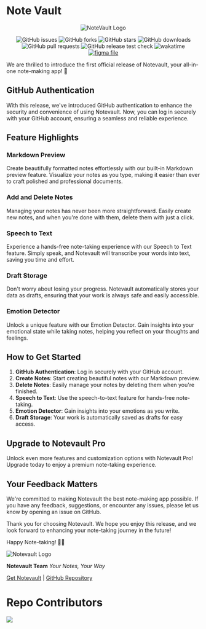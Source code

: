 # Note Vault

<p align="center">
	<img src="https://github.com/Nexus-PES/NoteVault/assets/86056181/49cbfd6c-61ad-42ba-bbd3-308604fc73de" alt="NoteVault Logo">
<!-- 	<br /> -->
<!-- 	<img src="https://img.shields.io/badge/NoteVault-FF5416" alt="notevault"> -->
</p>

<p align="center">
	<img src="https://img.shields.io/github/issues/Nexus-PES/NoteVault" alt="GitHub issues">
	<img src="https://img.shields.io/github/forks/Nexus-PES/NoteVault" alt="GitHub forks">
	<img src="https://img.shields.io/github/stars/Nexus-PES/NoteVault" alt="GitHub stars">
	<img src="https://img.shields.io/github/downloads/Nexus-PES/NoteVault/total" alt="GitHub downloads">
<!-- 	<img src="https://img.shields.io/github/downloads/Nexus-PES/NoteVault/v0.1.0/total" alt="GitHub downloads"> -->
	<img src="https://img.shields.io/github/issues-pr/Nexus-PES/NoteVault" alt="GitHub pull requests">
	<img src="https://img.shields.io/github/checks-status/Nexus-PES/NoteVault/v0.1.0" alt="GitHub release test check">
	<img src="https://wakatime.com/badge/user/b486c624-54cb-4d61-9d41-06e9e496bcfe/project/bbfba2d4-b7d4-4057-9587-32cee31a3aa2.svg" alt="wakatime">
	<a href="https://www.figma.com/file/ym8CNt559tAIpseV4m6Ret/NoteVault?type=design&node-id=3%3A38&mode=design&t=xuc0UP490ZSuRSHq-1">
		<img src="https://img.shields.io/badge/Figma%20File-FF5416" alt="figma file">
	</a>
</p>

<p align="center">
</p>

We are thrilled to introduce the first official release of Notevault, your all-in-one note-making app! 🚀

## GitHub Authentication

With this release, we've introduced GitHub authentication to enhance the security and convenience of using Notevault. Now, you can log in securely with your GitHub account, ensuring a seamless and reliable experience.

## Feature Highlights

### Markdown Preview

Create beautifully formatted notes effortlessly with our built-in Markdown preview feature. Visualize your notes as you type, making it easier than ever to craft polished and professional documents.

### Add and Delete Notes

Managing your notes has never been more straightforward. Easily create new notes, and when you're done with them, delete them with just a click.

### Speech to Text

Experience a hands-free note-taking experience with our Speech to Text feature. Simply speak, and Notevault will transcribe your words into text, saving you time and effort.

### Draft Storage

Don't worry about losing your progress. Notevault automatically stores your data as drafts, ensuring that your work is always safe and easily accessible.

### Emotion Detector

Unlock a unique feature with our Emotion Detector. Gain insights into your emotional state while taking notes, helping you reflect on your thoughts and feelings.

## How to Get Started

1. **GitHub Authentication**: Log in securely with your GitHub account.
2. **Create Notes**: Start creating beautiful notes with our Markdown preview.
3. **Delete Notes**: Easily manage your notes by deleting them when you're finished.
4. **Speech to Text**: Use the speech-to-text feature for hands-free note-taking.
5. **Emotion Detector**: Gain insights into your emotions as you write.
6. **Draft Storage**: Your work is automatically saved as drafts for easy access.

## Upgrade to Notevault Pro

Unlock even more features and customization options with Notevault Pro! Upgrade today to enjoy a premium note-taking experience.

## Your Feedback Matters

We're committed to making Notevault the best note-making app possible. If you have any feedback, suggestions, or encounter any issues, please let us know by opening an issue on GitHub.

Thank you for choosing Notevault. We hope you enjoy this release, and we look forward to enhancing your note-taking journey in the future!

Happy Note-taking! 📝✨

![Notevault Logo](https://example.com/notevault-logo.png)

**Notevault Team**
*Your Notes, Your Way*

[Get Notevault](https://example.com/notevault-download) | [GitHub Repository](https://github.com/notevault)

# Repo Contributors

<img src = "https://contrib.rocks/image?repo=Nexus-PES/NoteVault"/>
